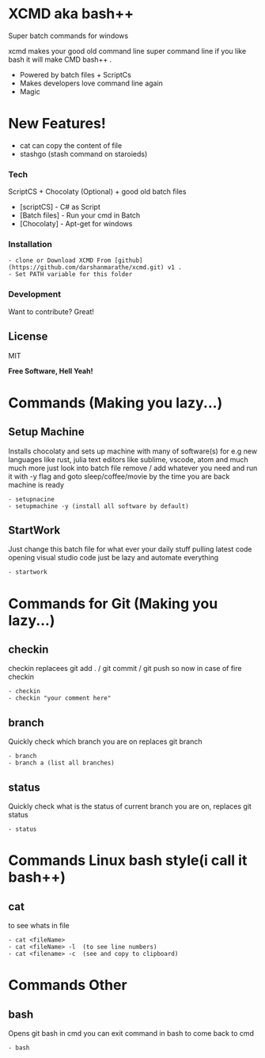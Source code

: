 # XCMD aka bash++
Super batch commands for windows

xcmd makes your good old command line super command line if you like bash it will make CMD bash++ .

  - Powered by batch files + ScriptCs
  - Makes developers love command line again 
  - Magic

# New Features!

  - cat can copy the content of file
  - stashgo (stash command on staroieds)


### Tech

ScriptCS + Chocolaty (Optional) + good old batch files

* [scriptCS] - C# as Script
* [Batch files] - Run your cmd in Batch
* [Chocolaty] - Apt-get for windows

### Installation

    - clone or Download XCMD From [github](https://github.com/darshanmarathe/xcmd.git) v1 .
    - Set PATH variable for this folder

### Development

Want to contribute? Great!


License
----

MIT


**Free Software, Hell Yeah!**

# Commands (Making you lazy...)
## Setup Machine

Installs chocolaty and sets up machine with many of software(s) for e.g new languages like rust, julia text editors like sublime, vscode, atom and much much more just look into batch file remove / add whatever you need and run it with -y flag and goto sleep/coffee/movie by the time you are back machine is ready 

    - setupnacine
    - setupmachine -y (install all software by default)

## StartWork

Just change this batch file for what ever your daily stuff pulling latest code opening visual studio code just be lazy and automate everything

    - startwork


# Commands for Git (Making you lazy...)
## checkin
checkin replacees git add .  / git commit  / git push so now in case of fire checkin 

    - checkin   
    - checkin "your comment here"

## branch
Quickly check which branch you are on replaces git branch

    - branch   
    - branch a (list all branches)

## status
Quickly check what is the status of current branch you are on, replaces git status

    - status   



# Commands Linux bash style(i call it bash++)
## cat 
to see whats in file 

    - cat <fileName>   
    - cat <fileName> -l  (to see line numbers)
    - cat <filename> -c  (see and copy to clipboard)


# Commands Other 
## bash

Opens git bash in cmd you can exit command in bash to come back to cmd 
   
    - bash
